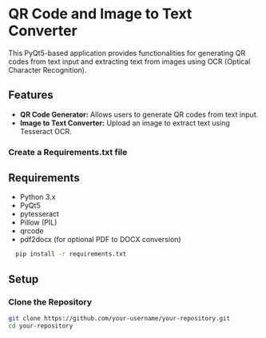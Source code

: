 # QR Code and Image to Text Converter

This PyQt5-based application provides functionalities for generating QR codes from text input and extracting text from images using OCR (Optical Character Recognition).

## Features

- **QR Code Generator:** Allows users to generate QR codes from text input.
- **Image to Text Converter:** Upload an image to extract text using Tesseract OCR.

### Create a Requirements.txt file

## Requirements

- Python 3.x
- PyQt5
- pytesseract
- Pillow (PIL)
- qrcode
- pdf2docx (for optional PDF to DOCX conversion)

```bash
  pip install -r requirements.txt
```


## Setup

### Clone the Repository

```bash
git clone https://github.com/your-username/your-repository.git
cd your-repository
